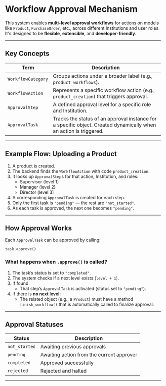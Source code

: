 # Workflow Approval Mechanism

This system enables **multi-level approval workflows** for actions on models like `Product`, `PurchaseOrder`, etc., across different Institutions and user roles. It's designed to be **flexible**, **extensible**, and **developer-friendly**.

---

## Key Concepts

| Term | Description |
|------|-------------|
| `WorkflowCategory` | Groups actions under a broader label (e.g., `product_workflows`). |
| `WorkflowAction`   | Represents a specific workflow action (e.g., `product_creation`) that triggers approval. |
| `ApprovalStep`     | A defined approval level for a specific role and Institution. |
| `ApprovalTask`     | Tracks the status of an approval instance for a specific object. Created dynamically when an action is triggered. |

---

## Example Flow: Uploading a Product

1. A product is created.
2. The backend finds the `WorkflowAction` with code `product_creation`.
3. It looks up `ApprovalStep`s for that action, Institution, and roles:
    - Supervisor (level 1)
    - Manager (level 2)
    - Director (level 3)
4. A corresponding `ApprovalTask` is created for each step.
5. Only the first task is `"pending"` — the rest are `"not_started"`.
6. As each task is approved, the next one becomes `"pending"`.

---

## How Approval Works

Each `ApprovalTask` can be approved by calling:

```python
task.approve()
```

### What happens when `.approve()` is called?

1. The task’s status is set to `"completed"`.
2. The system checks if a next level exists (`level + 1`).
3. If found:
    - That step’s `ApprovalTask` is activated (status set to `"pending"`).
4. If there is **no next level**:
    - The related object (e.g., a `Product`) must have a method `finish_workflow()` that is automatically called to finalize approval.

---

## Approval Statuses

| Status | Description |
|--------|-------------|
| `not_started` | Awaiting previous approvals |
| `pending`     | Awaiting action from the current approver |
| `completed`   | Approved successfully |
| `rejected`    | Rejected and halted |

---